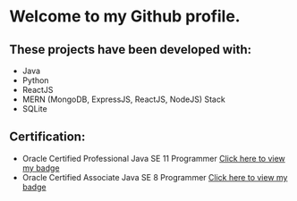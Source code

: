 # Welcome to my Github profile.

## These projects have been developed with:
- Java
- Python
- ReactJS
- MERN (MongoDB, ExpressJS, ReactJS, NodeJS) Stack
- SQLite

## Certification:
- Oracle Certified Professional Java SE 11 Programmer [Click here to view my badge](https://www.credly.com/badges/41aa7e8d-4015-4c00-95c2-033a2f53e2c6)
- Oracle Certified Associate Java SE 8 Programmer [Click here to view my badge](https://www.credly.com/badges/8a1d7904-19c4-4607-b7df-cd1e6d4496f4)
